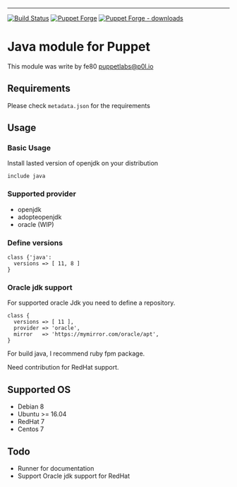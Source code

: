 ---

[![Build Status](https://api.travis-ci.com/fe80/puppet-java.svg?branch=master)](https://travis-ci.com/fe80/puppet-java)
[![Puppet Forge](https://img.shields.io/puppetforge/v/fe80/java.svg)](https://forge.puppetlabs.com/fe80/java)
[![Puppet Forge - downloads](https://img.shields.io/puppetforge/dt/fe80/java.svg)](https://forge.puppetlabs.com/fe80/java)

# Java module for Puppet

This module was write by fe80 <puppetlabs@p0l.io>

## Requirements

Please check `metadata.json` for the requirements

## Usage

### Basic Usage

Install lasted version of openjdk on your distribution

```puppet
include java
```

### Supported provider
* openjdk
* adopteopenjdk
* oracle (WIP)

### Define versions

```puppet
class {'java':
  versions => [ 11, 8 ]
}
```

### Oracle jdk support

For supported oracle Jdk you need to define a repository.

```puppet
class {
  versions => [ 11 ],
  provider => 'oracle',
  mirror   => 'https://mymirror.com/oracle/apt',
}
```

For build java, I recommend ruby fpm package.

Need contribution for RedHat support.

## Supported OS

* Debian 8
* Ubuntu >= 16.04
* RedHat 7
* Centos 7

## Todo
* Runner for documentation
* Support Oracle jdk support for RedHat
